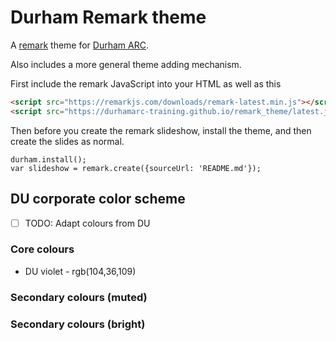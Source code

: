 # Durham Remark theme

A [remark](https://remarkjs.com/) theme for
[Durham ARC](https://www.dur.ac.uk/arc/).

Also includes a more general theme adding mechanism.

First include the remark JavaScript into your HTML as well as this

```HTML
<script src="https://remarkjs.com/downloads/remark-latest.min.js"></script>
<script src="https://durhamarc-training.github.io/remark_theme/latest.js"></script>
```

Then before you create the remark slideshow, install the theme, and
then create the slides as normal.

```
durham.install();
var slideshow = remark.create({sourceUrl: 'README.md'});
```



## DU corporate color scheme

- [ ] TODO: Adapt colours from DU

### Core colours

- DU violet - rgb(104,36,109)

### Secondary colours (muted)

### Secondary colours (bright)

